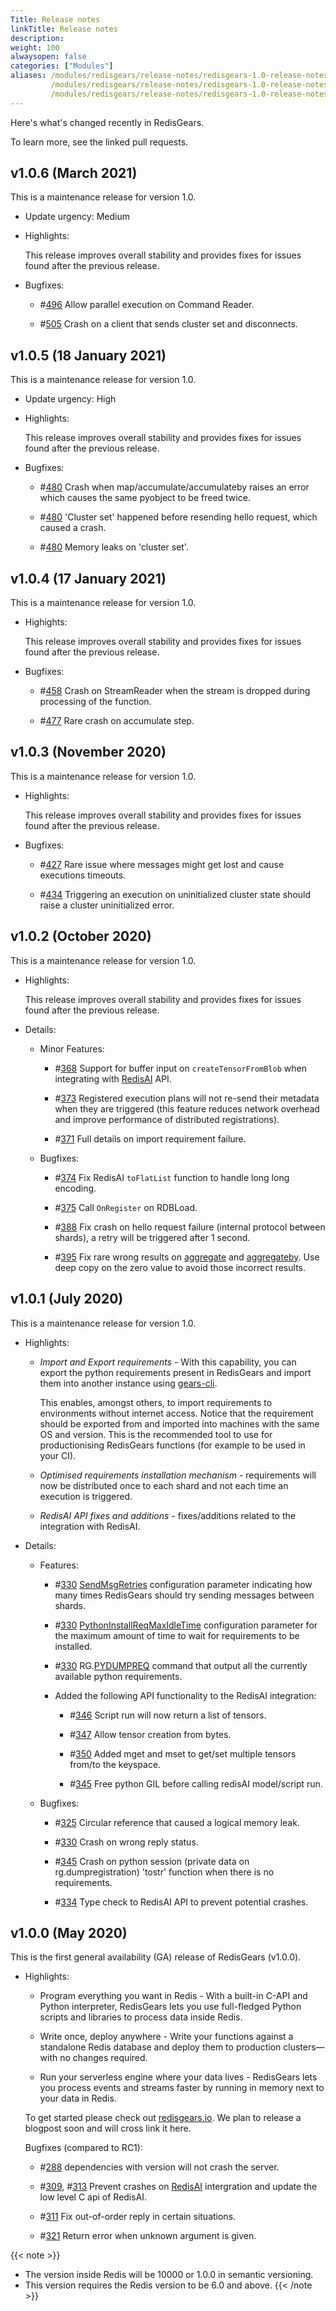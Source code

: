 ```yaml
---
Title: Release notes
linkTitle: Release notes
description: 
weight: 100
alwaysopen: false
categories: ["Modules"]
aliases: /modules/redisgears/release-notes/redisgears-1.0-release-notes/
         /modules/redisgears/release-notes/redisgears-1.0-release-notes
         /modules/redisgears/release-notes/redisgears-1.0-release-notes.md
---
```


Here's what's changed recently in RedisGears. 

To learn more, see the linked pull requests.

## v1.0.6 (March 2021)

This is a maintenance release for version 1.0.

- Update urgency: Medium

- Highlights:

    This release improves overall stability and provides fixes for issues found after the previous release.

- Bugfixes:

    - #[496](https://github.com/RedisGears/RedisGears/pull/496) Allow parallel execution on Command Reader.

    - #[505](https://github.com/RedisGears/RedisGears/pull/505) Crash on a client that sends cluster set and disconnects.

## v1.0.5 (18 January 2021)

This is a maintenance release for version 1.0.

- Update urgency: High

- Highlights:

    This release improves overall stability and provides fixes for issues found after the previous release.

- Bugfixes:

    - #[480](https://github.com/RedisGears/RedisGears/pull/480) Crash when map/accumulate/accumulateby raises an error which causes the same pyobject to be freed twice.

    - #[480](https://github.com/RedisGears/RedisGears/pull/480) 'Cluster set' happened before resending hello request, which caused a crash.

    - #[480](https://github.com/RedisGears/RedisGears/pull/480) Memory leaks on 'cluster set'.

## v1.0.4 (17 January 2021)

This is a maintenance release for version 1.0.

- Highights:

    This release improves overall stability and provides fixes for issues found after the previous release.

- Bugfixes:

    - #[458](https://github.com/RedisGears/RedisGears/pull/458) Crash on StreamReader when the stream is dropped during processing of the function.

    - #[477](https://github.com/RedisGears/RedisGears/pull/477) Rare crash on accumulate step.

## v1.0.3 (November 2020)

This is a maintenance release for version 1.0.

- Highlights:

    This release improves overall stability and provides fixes for issues found after the previous release.

- Bugfixes:

    - #[427](https://github.com/RedisGears/RedisGears/pull/427) Rare issue where messages might get lost and cause executions timeouts.

    - #[434](https://github.com/RedisGears/RedisGears/pull/434) Triggering an execution on uninitialized cluster state should raise a cluster uninitialized error.

## v1.0.2 (October 2020)

This is a maintenance release for version 1.0.

- Highlights:

    This release improves overall stability and provides fixes for issues found after the previous release.

- Details:

    - Minor Features:
        - #[368](https://github.com/RedisGears/RedisGears/pull/368) Support for buffer input on `createTensorFromBlob` when integrating with [RedisAI](https://github.com/RedisGears/RedisGears/blob/v1.0.2/redisai.io) API.

        - #[373](https://github.com/RedisGears/RedisGears/pull/373) Registered execution plans will not re-send their metadata when they are triggered (this feature reduces network overhead and improve performance of distributed registrations).

        - #[371](https://github.com/RedisGears/RedisGears/pull/371) Full details on import requirement failure.

    - Bugfixes:

        - #[374](https://github.com/RedisGears/RedisGears/pull/374) Fix RedisAI `toFlatList` function to handle long long encoding.

        - #[375](https://github.com/RedisGears/RedisGears/pull/375) Call `OnRegister` on RDBLoad.
        
        - #[388](https://github.com/RedisGears/RedisGears/pull/388) Fix crash on hello request failure (internal protocol between shards), a retry will be triggered after 1 second.

        - #[395](https://github.com/RedisGears/RedisGears/pull/395) Fix rare wrong results on [aggregate](https://oss.redislabs.com/redisgears/operations.html#aggregate) and [aggregateby](https://oss.redislabs.com/redisgears/operations.html#aggregateby). Use deep copy on the zero value to avoid those incorrect results.

## v1.0.1 (July 2020)

This is a maintenance release for version 1.0.

- Highlights:

    - *Import and Export requirements* - With this capability, you can export the python requirements present in RedisGears and import them into another instance using [gears-cli](https://github.com/RedisGears/gears-cli). 
    
        This enables, amongst others, to import requirements to environments without internet access. Notice that the requirement should be exported from and imported into machines with the same OS and version. This is the recommended tool to use for productionising RedisGears functions (for example to be used in your CI).

    - *Optimised requirements installation mechanism* - requirements will now be distributed once to each shard and not each time an execution is triggered.

    - *RedisAI API fixes and additions* - fixes/additions related to the integration with RedisAI.

- Details:

    - Features:

        - #[330](https://github.com/RedisGears/RedisGears/pull/330) [SendMsgRetries](https://oss.redislabs.com/redisgears/configuration.html#sendmsgretries) configuration parameter indicating how many times RedisGears should try sending messages between shards.

        - #[330](https://github.com/RedisGears/RedisGears/pull/330) [PythonInstallReqMaxIdleTime](https://oss.redislabs.com/redisgears/configuration.html#pythoninstallreqmaxidletime) configuration parameter for the maximum amount of time to wait for requirements to be installed.

        - #[330](https://github.com/RedisGears/RedisGears/pull/330) RG.[PYDUMPREQ](https://oss.redislabs.com/redisgears/commands.html#rgpydumpreqs) command that output all the currently available python requirements.

        - Added the following API functionality to the RedisAI integration:

            - #[346](https://github.com/RedisGears/RedisGears/pull/346) Script run will now return a list of tensors.

            - #[347](https://github.com/RedisGears/RedisGears/pull/347) Allow tensor creation from bytes.

            - #[350](https://github.com/RedisGears/RedisGears/pull/350) Added mget and mset to get/set multiple tensors from/to the keyspace.

            - #[345](https://github.com/RedisGears/RedisGears/pull/345) Free python GIL before calling redisAI model/script run.

    - Bugfixes:

        - #[325](https://github.com/RedisGears/RedisGears/pull/325) Circular reference that caused a logical memory leak.

        - #[330](https://github.com/RedisGears/RedisGears/pull/330) Crash on wrong reply status.

        - #[345](https://github.com/RedisGears/RedisGears/pull/345) Crash on python session (private data on rg.dumpregistration) 'tostr' function when there is no requirements.

        - #[334](https://github.com/RedisGears/RedisGears/pull/334) Type check to RedisAI API to prevent potential crashes.

## v1.0.0 (May 2020)

This is the first general availability (GA) release of RedisGears (v1.0.0).

- Highlights:

    - Program everything you want in Redis - With a built-in C-API and Python interpreter, RedisGears lets you use full-fledged Python scripts and libraries to process data inside Redis.

    - Write once, deploy anywhere - Write your functions against a standalone Redis database and deploy them to production clusters—with no changes required.

    - Run your serverless engine where your data lives - RedisGears lets you process events and streams faster by running in memory next to your data in Redis.

    To get started please check out [redisgears.io](https://oss.redislabs.com/redisgears/). We plan to release a blogpost soon and will cross link it here.

    Bugfixes (compared to RC1):

    - #[288](https://github.com/RedisGears/RedisGears/issues/288) dependencies with version will not crash the server.

    - #[309](https://github.com/RedisGears/RedisGears/issues/309), #[313](https://github.com/RedisGears/RedisGears/issues/313) Prevent crashes on [RedisAI](https://oss.redislabs.com/redisai/) intergration and update the low level C api of RedisAI.

    - #[311](https://github.com/RedisGears/RedisGears/issues/311) Fix out-of-order reply in certain situations.

    - #[321](https://github.com/RedisGears/RedisGears/issues/321) Return error when unknown argument is given.

{{< note >}}
- The version inside Redis will be 10000 or 1.0.0 in semantic versioning.
- This version requires the Redis version to be 6.0 and above.
{{< /note >}}
